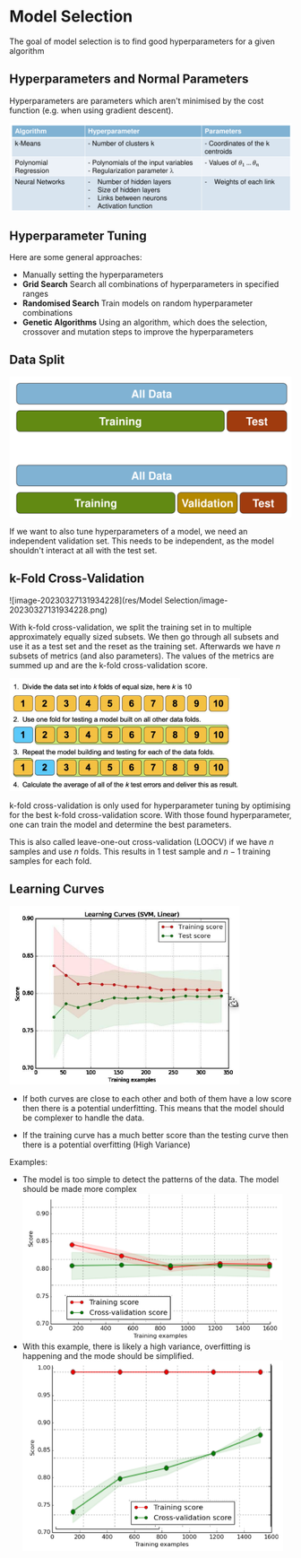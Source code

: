 # Model Selection

The goal of model selection is to find good hyperparameters for a given algorithm

## Hyperparameters and Normal Parameters

Hyperparameters are parameters which aren't minimised by the cost function (e.g. when using gradient descent).

<img src="res/Model Selection/image-20230327131346412.png" alt="image-20230327131346412" style="zoom:80%;" />

## Hyperparameter Tuning

Here are some general approaches:

* Manually setting the hyperparameters
* **Grid Search**
  Search all combinations of hyperparameters in specified ranges
* **Randomised Search**
  Train models on random hyperparameter combinations
* **Genetic Algorithms**
  Using an algorithm, which does the selection, crossover and mutation steps to improve the hyperparameters

## Data Split

<img src="res/Model Selection/image-20230327131623148.png" alt="image-20230327131623148" style="zoom:50%;" />

If we want to also tune hyperparameters of a model, we need an independent validation set. This needs to be independent, as the model shouldn't interact at all with the test set.

## k-Fold Cross-Validation

![image-20230327131934228](res/Model Selection/image-20230327131934228.png)

With k-fold cross-validation, we split the training set in to multiple approximately equally sized subsets. We then go through all subsets and use it as a test set and the reset as the training set. Afterwards we have $n$ subsets of metrics (and also parameters). The values of the metrics are summed up and are the k-fold cross-validation score.

<img src="res/Model Selection/image-20230327132843101.png" alt="image-20230327132843101" style="zoom:67%;" />

k-fold cross-validation is only used for hyperparameter tuning by optimising for the best k-fold cross-validation score. With those found hyperparameter, one can train the model and determine the best parameters.

This  is also called leave-one-out cross-validation (LOOCV) if we have $n$ samples and use $n$ folds. This results in $1$ test sample and $n-1$ training samples for each fold.

## Learning Curves

<img src="res/Model Selection/image-20230327133229420.png" alt="image-20230327133229420" style="zoom: 67%;" />

* If both curves are close to each other and both of them have a low score then there is a potential underfitting. This means that the model should be complexer to handle the data.
  
* If the training curve has a much better score than the testing curve then there is a potential overfitting (High Variance)

Examples:

* The model is too simple to detect the patterns of the data. The model should be made more complex
  <img src="res/Model Selection/image-20230327133447947.png" alt="image-20230327133447947" style="zoom:67%;" />
* With this example, there is likely a high variance, overfitting is happening and the mode should be simplified.
  <img src="res/Model Selection/image-20230327133551584.png" alt="image-20230327133551584" style="zoom: 67%;" />